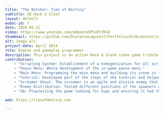 ```yaml
---
title: "The Witcher: Ties of Destiny"
subtitle: 3D Hack & Slash
layout: default
modal-id: 7
date: 2020-05-21
video: https://www.youtube.com/embed/m5PS3PCTRs0
thumbnail: https://github.com/DLorenzoLaguno17/Portfolio/blob/master/img/portfolio/Witcher.gif?raw=true
alt: image-alt
project-date: April 2014
role: Engine and gameplay programmer
description: This project is an action Hack & Slash video game tribute to The Witcher series, result of a team of 30 people, a whole class of students in third course. It is a cooperative game for two players, which will have to play as Geralt or Jaskier, each one with their different abilities and combat style, and overcome waves of different types of enemies to manage to get their way to the victory. To create it we developed our own game engine, Broken Engine, using in C++ and a group of open third-party libraries, such as OpenGL, PhysX or Recast, and using Lua as our scripting language.
contribution:
    - "Scripting System: Establishment of a homogenization for all scripting functions and their distribution in different specific namespaces, apart from programming several of those functions myself. Implementation of script initialization, save and load of scripts and variable editing from the engine inspector to improve user experience, as well as drag and drop of game objects into public script variables."
    - "Pause Menu: Whole development of the in-game pause menu."
    - "Main Menu: Programming the main menu and building its scene in the engine."
    - "Tutorial: Developed part of the steps of the tutorial and helped merging all of them, as well as ensuring there are no drawbacks with the pause menu and the tips of the tutorial."
    - "Screamer Ghoul: The screamer is an agile and elusive enemy that tries to be at a certain distance from the players from where it can annoy them and constantly summon lesser monsters."
    - "Enemy Distribution: Tested different positions of the spawners of the second level to check the performance of the game and balancing the different waves of enemies."
    - "QA: Playtesting the game looking for bugs and ensuring it had the difficulty we designed and that the gameplay felt entertaining and dynamic."

web: https://tiesofdestiny.com

---
```

